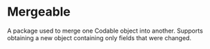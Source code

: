 # Mergeable

A package used to merge one Codable object into another.
Supports obtaining a new object containing only fields that were changed.
